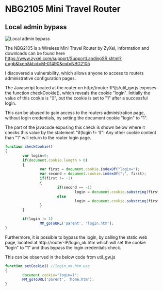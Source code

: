 # NBG2105 Mini Travel Router
## Local admin bypass

![Local admin bypass](https://www.zyxel.com/uploads/images/img_ngb2105_p_380.jpg)

The NBG2105 is a Wireless Mini Travel Router by ZyXel, information and downloads can be found here https://www.zyxel.com/support/SupportLandingSR.shtml?c=gb&l=en&kbid=M-01490&md=NBG2105

I discovered a vulnerability, which allows anyone to access to routers administrative configuration pages.

The Javascript located at the router on http://router-IP/js/util_gw.js exposes the function checkCookie(), which reveals the cookie "login".
Initially the value of this cookie is "0", but the cookie is set to "1" after a successful login.

This can be abused to gain access to the routers administration page, without login credentials, by setting the document cookie "login" to "1".

The part of the javacode exposing this check is shown below where it checks this value by the statement "if(login != 1)":
Any other cookie content than "1" will return to the router login page.

```javascript
function checkCookie()
{
        var login=0;
        if(document.cookie.length > 0)
        {
                var first = document.cookie.indexOf("login=");
                var second = document.cookie.indexOf(";", first);
                if(first != -1)
                {
                        if(second == -1)
                                login = document.cookie.substring(first+6);
                        else
                                login = document.cookie.substring(first+6, second);
                }
        }

        if(login != 1)
                MM_goToURL('parent', 'login.htm');
}

```

Furthermore, it is possible to bypass the login, by calling the static web page, 
located at  http://router-IP/login_ok.htm which will set the cookie "login" to "1" and thus bypass the login credentials check.

This can be observed in the below code from util_gw.js

```javascript
function setCookie() //login_ok.htm use
{
        document.cookie="login=1";
        MM_goToURL('parent', 'home.htm');
}
```
